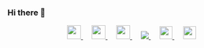 ### Hi there 👋

<p align="center">
  <a href="tel:+380673999850" title="+380673999850">
    <img src="https://img.icons8.com/android/24/000000/phone.png"  width="28px"/>
  </a>
  &emsp;
  <a href="https://www.facebook.com/smusev">
    <img src="https://img.icons8.com/ios-glyphs/24/000000/facebook-new.png" width="28px"/>
  </a>
  &emsp;
  <a href= "https://instagram.com/smusev">
    <img src="https://img.icons8.com/ios-glyphs/256/000000/instagram-new.svg" width="28px"/>
  </a>
  &emsp;
  <a href="http://t.me/smusev">
    <img src="https://img.icons8.com/ios-filled/26/000000/sent.png"/>  
  </a>
  &emsp;
  <a href="https://www.linkedin.com/in/smusev/">
    <img src="https://img.icons8.com/ios-filled/256/000000/linkedin.svg" width="26px"/>
  </a>
  &emsp;
  <a href="https://twitter.com/smusev">
    <img src="https://img.icons8.com/ios-filled/256/000000/twitter.svg" width="26px"/>
  </a>
  <br><br>
</p>


<!--
**smusev/smusev** is a ✨ _special_ ✨ repository because its `README.md` (this file) appears on your GitHub profile.

Here are some ideas to get you started:

- 🔭 I’m currently working on ...
- 🌱 I’m currently learning ...
- 👯 I’m looking to collaborate on ...
- 🤔 I’m looking for help with ...
- 💬 Ask me about ...
- 📫 How to reach me: ...
- 😄 Pronouns: ...
- ⚡ Fun fact: ...
-->
